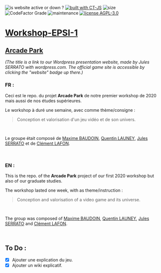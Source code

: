 <img alt="is website active or down ?" align="center" src="https://img.shields.io/website?down_color=red&down_message=down&up_color=green&up_message=active&url=http%3A%2F%2Fwww.chatandgo.fr%2Fworkshop%2F"></a>
<a href="https://github.com/ct-js/ct-js"><img alt="built with CT-JS" align="center" src="https://img.shields.io/badge/built%20with-CT--JS-yellowgreen"></a>
<img alt="size" align="center" src="https://img.shields.io/github/repo-size/Jpn287/Workshop-2020-EPSI_B1-groupe-10">
<img align="center" alt="CodeFactor Grade" src="https://img.shields.io/codefactor/grade/github/Jpn287/Workshop-2020-EPSI_B1-groupe-10">
<img alt="maintenance" align="center" src="https://img.shields.io/maintenance/no/2020?color=inactive">
<a href="./LICENSE"><img alt="license AGPL-3.0" align="center" src="https://img.shields.io/badge/license-AGPL--3.0-blue"></a><a href="http://www.chatandgo.fr/workshop/">


# Workshop-EPSI-1  

## [Arcade Park](https://arcadepark.wordpress.com/home/) 
*(The title is a link to our Wordpress presentation website, made by Jules SERRATO with wordpress.com. The official game site is accessible by clicking the "website" badge up there.)*

### FR : 
Ceci est le repo. du projet **Arcade Park** de notre premier workshop de 2020 mais aussi de nos études supérieures.

Le workshop à duré une semaine, avec comme thème/consigne : 
> Conception et valorisation d'un jeu vidéo et de son univers.

<br/>

Le groupe était composé de [Maxime BAUDOIN](https://github.com/max33530), [Quentin LAUNEY](https://github.com/Elsword24), [Jules SERRATO](https://github.com/sjules027) et de [Clément LAFON](https://github.com/Jpn287). 

<br/>

### EN :
This is the repo. of the **Arcade Park** project of our first 2020 workshop but also of our graduate studies.

The workshop lasted one week, with as theme/instruction :
> Conception and valorisation of a video game and its universe.

<br/>

The group was composed of [Maxime BAUDOIN](https://github.com/max33530), [Quentin LAUNEY](https://github.com/Elsword24), [Jules SERRATO](https://github.com/sjules027) and [Clément LAFON](https://github.com/Jpn287).

<br/>

## To Do :

- [x] Ajouter une explication du jeu.
- [x] Ajouter un wiki explicatif.

